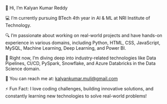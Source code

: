 👋 Hi, I’m Kalyan Kumar Reddy

💻 I’m currently pursuing BTech 4th year in AI & ML at NRI Institute of Technology.

🔍 I’m passionate about working on real-world projects and have hands-on experience in various domains, including Python, HTML, CSS, JavaScript, MySQL, Machine Learning, Deep Learning, and Power BI.

🌱 Right now, I’m diving deep into industry-related technologies like Data Pipelines, CI/CD, PySpark, Snowflake, and Azure Databricks in the Data Science domain.

🔗 You can reach me at: kalyankumar.muli@gmail.com

⚡ Fun Fact: I love coding challenges, building innovative solutions, and constantly learning new technologies to solve real-world problems!

